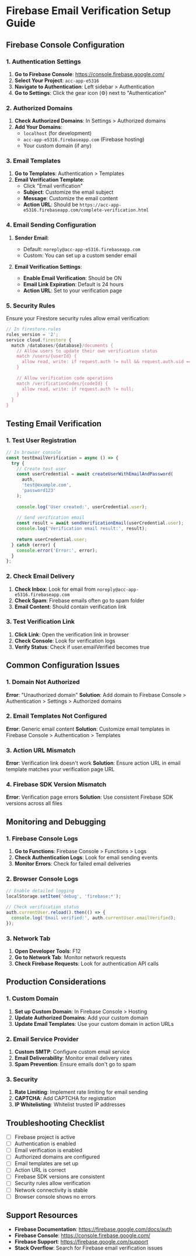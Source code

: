 # Firebase Email Verification Setup Guide

## Firebase Console Configuration

### 1. Authentication Settings

1. **Go to Firebase Console**: https://console.firebase.google.com/
2. **Select Your Project**: `acc-app-e5316`
3. **Navigate to Authentication**: Left sidebar > Authentication
4. **Go to Settings**: Click the gear icon (⚙️) next to "Authentication"

### 2. Authorized Domains

1. **Check Authorized Domains**: In Settings > Authorized domains
2. **Add Your Domains**:
   - `localhost` (for development)
   - `acc-app-e5316.firebaseapp.com` (Firebase hosting)
   - Your custom domain (if any)

### 3. Email Templates

1. **Go to Templates**: Authentication > Templates
2. **Email Verification Template**:
   - Click "Email verification"
   - **Subject**: Customize the email subject
   - **Message**: Customize the email content
   - **Action URL**: Should be `https://acc-app-e5316.firebaseapp.com/complete-verification.html`

### 4. Email Sending Configuration

1. **Sender Email**: 
   - Default: `noreply@acc-app-e5316.firebaseapp.com`
   - Custom: You can set up a custom sender email

2. **Email Verification Settings**:
   - **Enable Email Verification**: Should be ON
   - **Email Link Expiration**: Default is 24 hours
   - **Action URL**: Set to your verification page

### 5. Security Rules

Ensure your Firestore security rules allow email verification:

```javascript
// In firestore.rules
rules_version = '2';
service cloud.firestore {
  match /databases/{database}/documents {
    // Allow users to update their own verification status
    match /users/{userId} {
      allow read, write: if request.auth != null && request.auth.uid == userId;
    }
    
    // Allow verification code operations
    match /verificationCodes/{codeId} {
      allow read, write: if request.auth != null;
    }
  }
}
```

## Testing Email Verification

### 1. Test User Registration

```javascript
// In browser console
const testEmailVerification = async () => {
  try {
    // Create test user
    const userCredential = await createUserWithEmailAndPassword(
      auth, 
      'test@example.com', 
      'password123'
    );
    
    console.log('User created:', userCredential.user);
    
    // Send verification email
    const result = await sendVerificationEmail(userCredential.user);
    console.log('Verification email result:', result);
    
    return userCredential.user;
  } catch (error) {
    console.error('Error:', error);
  }
};
```

### 2. Check Email Delivery

1. **Check Inbox**: Look for email from `noreply@acc-app-e5316.firebaseapp.com`
2. **Check Spam**: Firebase emails often go to spam folder
3. **Email Content**: Should contain verification link

### 3. Test Verification Link

1. **Click Link**: Open the verification link in browser
2. **Check Console**: Look for verification logs
3. **Verify Status**: Check if user.emailVerified becomes true

## Common Configuration Issues

### 1. Domain Not Authorized

**Error**: "Unauthorized domain"
**Solution**: Add domain to Firebase Console > Authentication > Settings > Authorized domains

### 2. Email Templates Not Configured

**Error**: Generic email content
**Solution**: Customize email templates in Firebase Console > Authentication > Templates

### 3. Action URL Mismatch

**Error**: Verification link doesn't work
**Solution**: Ensure action URL in email template matches your verification page URL

### 4. Firebase SDK Version Mismatch

**Error**: Verification page errors
**Solution**: Use consistent Firebase SDK versions across all files

## Monitoring and Debugging

### 1. Firebase Console Logs

1. **Go to Functions**: Firebase Console > Functions > Logs
2. **Check Authentication Logs**: Look for email sending events
3. **Monitor Errors**: Check for failed email deliveries

### 2. Browser Console Logs

```javascript
// Enable detailed logging
localStorage.setItem('debug', 'firebase:*');

// Check verification status
auth.currentUser.reload().then(() => {
  console.log('Email verified:', auth.currentUser.emailVerified);
});
```

### 3. Network Tab

1. **Open Developer Tools**: F12
2. **Go to Network Tab**: Monitor network requests
3. **Check Firebase Requests**: Look for authentication API calls

## Production Considerations

### 1. Custom Domain

1. **Set up Custom Domain**: In Firebase Console > Hosting
2. **Update Authorized Domains**: Add your custom domain
3. **Update Email Templates**: Use your custom domain in action URLs

### 2. Email Service Provider

1. **Custom SMTP**: Configure custom email service
2. **Email Deliverability**: Monitor email delivery rates
3. **Spam Prevention**: Ensure emails don't go to spam

### 3. Security

1. **Rate Limiting**: Implement rate limiting for email sending
2. **CAPTCHA**: Add CAPTCHA for registration
3. **IP Whitelisting**: Whitelist trusted IP addresses

## Troubleshooting Checklist

- [ ] Firebase project is active
- [ ] Authentication is enabled
- [ ] Email verification is enabled
- [ ] Authorized domains are configured
- [ ] Email templates are set up
- [ ] Action URL is correct
- [ ] Firebase SDK versions are consistent
- [ ] Security rules allow verification
- [ ] Network connectivity is stable
- [ ] Browser console shows no errors

## Support Resources

- **Firebase Documentation**: https://firebase.google.com/docs/auth
- **Firebase Console**: https://console.firebase.google.com/
- **Firebase Support**: https://firebase.google.com/support
- **Stack Overflow**: Search for Firebase email verification issues 
